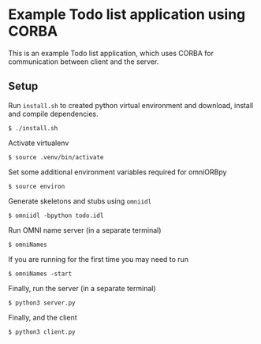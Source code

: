 # Example Todo list application using CORBA

This is an example Todo list application, which uses
CORBA for communication between client and the server.

## Setup

Run `install.sh` to created python virtual environment and
download, install and compile dependencies.
```
$ ./install.sh
```

Activate virtualenv

```
$ source .venv/bin/activate
```

Set some additional environment variables required for omniORBpy

```
$ source environ
```

Generate skeletons and stubs using `omniidl`

```
$ omniidl -bpython todo.idl
```

Run OMNI name server (in a separate terminal)

```
$ omniNames
```

If you are running for the first time you may need to run
```
$ omniNames -start
```

Finally, run the server (in a separate terminal)
```
$ python3 server.py
```

Finally, and the client
```
$ python3 client.py
```



